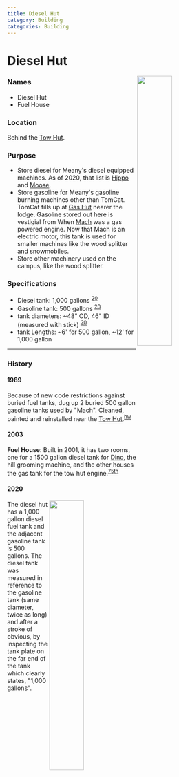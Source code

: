 ```yaml
---
title: Diesel Hut
category: Building
categories: Building
---
```

# Diesel Hut
<img src="/img/2020-Diesel-Hut.jpeg" style="width: 40%" align="right">

### Names
* Diesel Hut
* Fuel House

### Location
Behind the [Tow Hut](/Building/Tow-Hut).

### Purpose
- Store diesel for Meany's diesel equipped machines. As of 2020, that list is [Hippo](/Machine/Hippo) and [Moose](/Machine/Moose).
- Store gasoline for Meany's gasoline burning machines other than TomCat. TomCat fills up at [Gas Hut](/Building/Gas-Hut) nearer the lodge. Gasoline stored out here is vestigial from When [Mach](Mach) was a gas powered engine. Now that Mach is an electric motor, this tank is used for smaller machines like the wood splitter and snowmobiles.
- Store other machinery used on the campus, like the wood splitter.

### Specifications
- Diesel tank: 1,000 gallons <sup>[20][20]</sup>
- Gasoline tank: 500 gallons <sup>[20][20]</sup>
- tank diameters: ~48" OD, 46" ID (measured with stick) <sup>[20][20]</sup>
- tank Lengths: ~6' for 500 gallon, ~12' for 1,000 gallon

---
### History

#### 1989

Because of new code restrictions against buried fuel tanks, dug up 2 buried 500 gallon gasoline tanks used by "Mach". Cleaned, painted and reinstalled near the [Tow Hut](/Building/Tow-Hut).<sup>[hw][]</sup>

#### 2003

**Fuel House**: Built in 2001, it has two rooms, one for a 1500 gallon diesel tank for [Dino](/Machine/Dino), the hill grooming machine, and the other houses the gas tank for the tow hut engine.<sup>[75th][]</sup>

#### 2020
<img src="/img/2020-diesel-tank.jpeg" style="width: 40%" align="right">

The diesel hut has a 1,000 gallon diesel fuel tank and the adjacent gasoline tank is 500 gallons. The diesel tank was measured in reference to the gasoline tank (same diameter, twice as long) and after a stroke of obvious, by inspecting the tank plate on the far end of the tank which clearly states, "1,000 gallons".

[20]: #2020
[75th]: /Anniversary#75th
[hw]: /History/Walt
